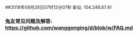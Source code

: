 ##2018年09月28日07时12分07秒 新址: 104.248.87.41
### 兔友常见问题及解答: https://github.com/wanggonging/d/blob/w/FAQ.md
